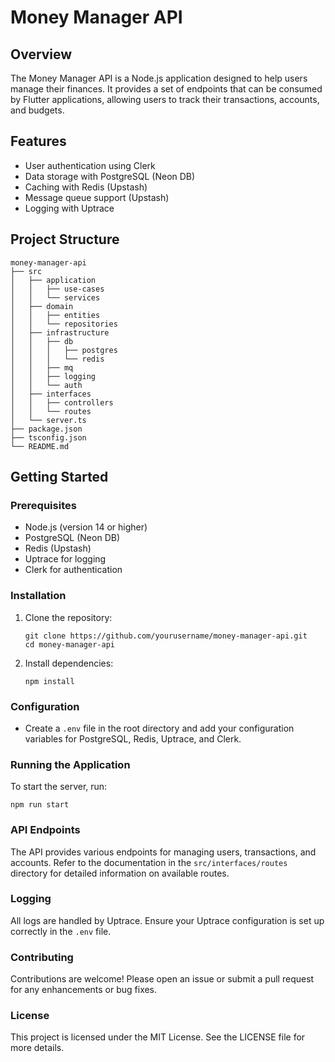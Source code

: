 # Money Manager API

## Overview
The Money Manager API is a Node.js application designed to help users manage their finances. It provides a set of endpoints that can be consumed by Flutter applications, allowing users to track their transactions, accounts, and budgets.

## Features
- User authentication using Clerk
- Data storage with PostgreSQL (Neon DB)
- Caching with Redis (Upstash)
- Message queue support (Upstash)
- Logging with Uptrace

## Project Structure
```
money-manager-api
├── src
│   ├── application
│   │   ├── use-cases
│   │   └── services
│   ├── domain
│   │   ├── entities
│   │   └── repositories
│   ├── infrastructure
│   │   ├── db
│   │   │   ├── postgres
│   │   │   └── redis
│   │   ├── mq
│   │   ├── logging
│   │   └── auth
│   ├── interfaces
│   │   ├── controllers
│   │   └── routes
│   └── server.ts
├── package.json
├── tsconfig.json
└── README.md
```

## Getting Started

### Prerequisites
- Node.js (version 14 or higher)
- PostgreSQL (Neon DB)
- Redis (Upstash)
- Uptrace for logging
- Clerk for authentication

### Installation
1. Clone the repository:
   ```
   git clone https://github.com/yourusername/money-manager-api.git
   cd money-manager-api
   ```

2. Install dependencies:
   ```
   npm install
   ```

### Configuration
- Create a `.env` file in the root directory and add your configuration variables for PostgreSQL, Redis, Uptrace, and Clerk.

### Running the Application
To start the server, run:
```
npm run start
```

### API Endpoints
The API provides various endpoints for managing users, transactions, and accounts. Refer to the documentation in the `src/interfaces/routes` directory for detailed information on available routes.

### Logging
All logs are handled by Uptrace. Ensure your Uptrace configuration is set up correctly in the `.env` file.

### Contributing
Contributions are welcome! Please open an issue or submit a pull request for any enhancements or bug fixes.

### License
This project is licensed under the MIT License. See the LICENSE file for more details.